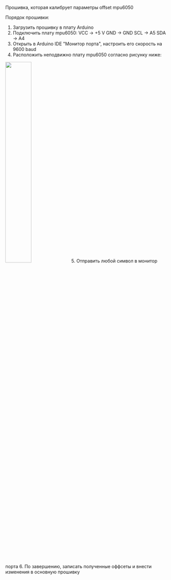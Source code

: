 Прошивка, которая калибрует параметры offset mpu6050

Порядок прошивки:
1. Загрузить прошивку в плату Arduino
2. Подключить плату mpu6050:
  VCC -> +5 V
  GND -> GND
  SCL -> A5
  SDA -> A4
3. Открыть в Arduino IDE "Монитор порта", настроить его скорость на 9600 baud
4. Расположить неподвижно плату mpu6050 согласно рисунку ниже:
<img src="https://user-images.githubusercontent.com/75369161/223317700-ac659890-69e0-4ddb-92f9-9d7a79e092b3.jpg" width=40% height=40%>
5. Отправить любой символ в монитор порта
6. По завершению, записать полученные оффсеты и внести изменения в основную прошивку
